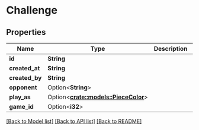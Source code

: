 # Challenge

## Properties

Name | Type | Description | Notes
------------ | ------------- | ------------- | -------------
**id** | **String** |  | 
**created_at** | **String** |  | 
**created_by** | **String** |  | 
**opponent** | Option<**String**> |  | 
**play_as** | Option<[**crate::models::PieceColor**](PieceColor.md)> |  | [optional]
**game_id** | Option<**i32**> |  | [optional]

[[Back to Model list]](../README.md#documentation-for-models) [[Back to API list]](../README.md#documentation-for-api-endpoints) [[Back to README]](../README.md)


